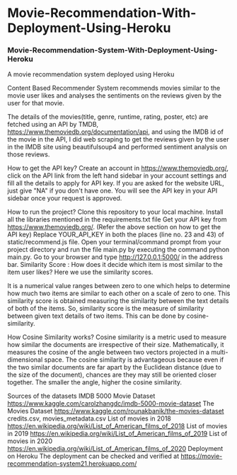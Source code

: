 # Movie-Recommendation-With-Deployment-Using-Heroku

### Movie-Recommendation-System-With-Deployment-Using-Heroku
A movie recommendation system deployed using Heroku

Content Based Recommender System recommends movies similar to the movie user likes and analyses the sentiments on the reviews given by the user for that movie.

The details of the movies(title, genre, runtime, rating, poster, etc) are fetched using an API by TMDB, https://www.themoviedb.org/documentation/api, and using the IMDB id of the movie in the API, I did web scraping to get the reviews given by the user in the IMDB site using beautifulsoup4 and performed sentiment analysis on those reviews.

How to get the API key?
Create an account in https://www.themoviedb.org/, click on the API link from the left hand sidebar in your account settings and fill all the details to apply for API key. If you are asked for the website URL, just give "NA" if you don't have one. You will see the API key in your API sidebar once your request is approved.

How to run the project?
Clone this repository to your local machine.
Install all the libraries mentioned in the requirements.txt file
Get your API key from https://www.themoviedb.org/. (Refer the above section on how to get the API key)
Replace YOUR_API_KEY in both the places (line no. 23 and 43) of static/recommend.js file.
Open your terminal/command prompt from your project directory and run the file main.py by executing the command python main.py.
Go to your browser and type http://127.0.0.1:5000/ in the address bar.
Similarity Score :
How does it decide which item is most similar to the item user likes? Here we use the similarity scores.

It is a numerical value ranges between zero to one which helps to determine how much two items are similar to each other on a scale of zero to one. This similarity score is obtained measuring the similarity between the text details of both of the items. So, similarity score is the measure of similarity between given text details of two items. This can be done by cosine-similarity.

How Cosine Similarity works?
Cosine similarity is a metric used to measure how similar the documents are irrespective of their size. Mathematically, it measures the cosine of the angle between two vectors projected in a multi-dimensional space. The cosine similarity is advantageous because even if the two similar documents are far apart by the Euclidean distance (due to the size of the document), chances are they may still be oriented closer together. The smaller the angle, higher the cosine similarity.

Sources of the datasets
IMDB 5000 Movie Dataset https://www.kaggle.com/carolzhangdc/imdb-5000-movie-dataset
The Movies Dataset https://www.kaggle.com/rounakbanik/the-movies-dataset credits.csv, movies_metadata.csv
List of movies in 2018 https://en.wikipedia.org/wiki/List_of_American_films_of_2018
List of movies in 2019 https://en.wikipedia.org/wiki/List_of_American_films_of_2019
List of movies in 2020 https://en.wikipedia.org/wiki/List_of_American_films_of_2020
Deployment on Heroku
The deployment can be checked and verified at https://movie-recommendation-system21.herokuapp.com/
